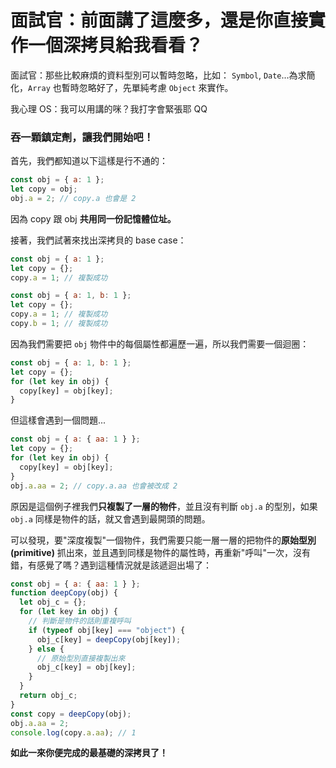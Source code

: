 # 面試官：前面講了這麼多，還是你直接實作一個深拷貝給我看看？

面試官：那些比較麻煩的資料型別可以暫時忽略，比如： `Symbol`, `Date`...為求簡化，`Array` 也暫時忽略好了，先單純考慮 `Object` 來實作。

我心理 OS：我可以用講的咪？我打字會緊張耶 QQ

### 吞一顆鎮定劑，讓我們開始吧！

首先，我們都知道以下這樣是行不通的：

```js
const obj = { a: 1 };
let copy = obj;
obj.a = 2; // copy.a 也會是 2
```

因為 copy 跟 obj **共用同一份記憶體位址。**

接著，我們試著來找出深拷貝的 base case：

```js
const obj = { a: 1 };
let copy = {};
copy.a = 1; // 複製成功
```

```js
const obj = { a: 1, b: 1 };
let copy = {};
copy.a = 1; // 複製成功
copy.b = 1; // 複製成功
```

因為我們需要把 `obj` 物件中的每個屬性都遍歷一遍，所以我們需要一個迴圈：

```js
const obj = { a: 1, b: 1 };
let copy = {};
for (let key in obj) {
  copy[key] = obj[key];
}
```

但這樣會遇到一個問題...

```js
const obj = { a: { aa: 1 } };
let copy = {};
for (let key in obj) {
  copy[key] = obj[key];
}
obj.a.aa = 2; // copy.a.aa 也會被改成 2
```

原因是這個例子裡我們**只複製了一層的物件**，並且沒有判斷 `obj.a` 的型別，如果 `obj.a` 同樣是物件的話，就又會遇到最開頭的問題。

可以發現，要"深度複製"一個物件，我們需要只能一層一層的把物件的**原始型別 (primitive)** 抓出來，並且遇到同樣是物件的屬性時，再重新"呼叫"一次，沒有錯，有感覺了嗎？遇到這種情況就是該遞迴出場了：

```js
const obj = { a: { aa: 1 } };
function deepCopy(obj) {
  let obj_c = {};
  for (let key in obj) {
    // 判斷是物件的話則重複呼叫
    if (typeof obj[key] === "object") {
      obj_c[key] = deepCopy(obj[key]);
    } else {
      // 原始型別直接複製出來
      obj_c[key] = obj[key];
    }
  }
  return obj_c;
}
const copy = deepCopy(obj);
obj.a.aa = 2;
console.log(copy.a.aa); // 1
```

**如此一來你便完成的最基礎的深拷貝了！**
